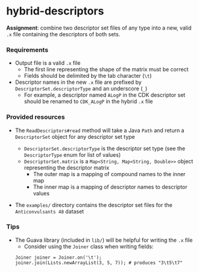 # hybrid-descriptors
**Assignment**: combine two descriptor set files of any type into a new, valid `.x` file containing the descriptors of both sets.

### Requirements
- Output file is a valid `.x` file
    - The first line representing the shape of the matrix must be correct
    - Fields should be delimited by the tab character (`\t`)
- Descriptor names in the new `.x` file are prefixed by `DescriptorSet.descriptorType` and an underscore (`_`)
    - For example, a descriptor named `ALogP` in the CDK descriptor set should be renamed to `CDK_ALogP` in the hybrid `.x` file

### Provided resources
- The `ReadDescriptors#read` method will take a Java `Path` and return a `DescriptorSet` object for any descriptor set type
    - `DescriptorSet.descriptorType` is the descriptor set type (see the `DescriptorType` enum for list of values)
    - `DescriptorSet.matrix` is a `Map<String, Map<String, Double>>` object representing the descriptor matrix
        - The outer map is a mapping of compound names to the inner map
        - The inner map is a mapping of descriptor names to descriptor values

- The `examples/` directory contains the descriptor set files for the `Anticonvulsants 48` dataset

### Tips
- The Guava library (included in `lib/`) will be helpful for writing the `.x` file
    - Consider using the `Joiner` class when writing fields:
    ```
    Joiner joiner = Joiner.on('\t');
    joiner.join(Lists.newArrayList(3, 5, 7)); # produces "3\t5\t7"
    ```
